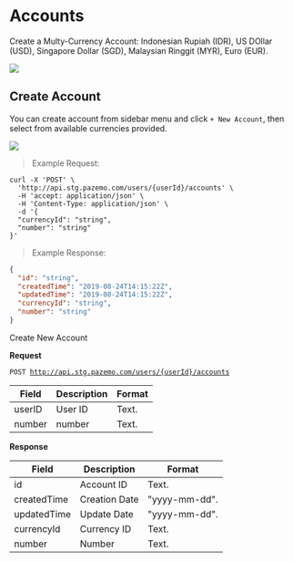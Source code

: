 # Accounts

Create a Multy-Currency Account: Indonesian Rupiah (IDR), US DOllar (USD), Singapore Dollar (SGD), Malaysian Ringgit (MYR), Euro (EUR).

<img src="https://raw.githubusercontent.com/Pazemo/docs/main/source/images/account-list.jpg">

## Create Account

You can create account from sidebar menu and click `+ New Account`, then select from available currencies provided.

<img src="https://raw.githubusercontent.com/Pazemo/docs/main/source/images/create-account.jpg">

> Example Request:

```shell
curl -X 'POST' \
  'http://api.stg.pazemo.com/users/{userId}/accounts' \
  -H 'accept: application/json' \
  -H 'Content-Type: application/json' \
  -d '{
  "currencyId": "string",
  "number": "string"
}'
```

> Example Response:

```json
{
  "id": "string",
  "createdTime": "2019-08-24T14:15:22Z",
  "updatedTime": "2019-08-24T14:15:22Z",
  "currencyId": "string",
  "number": "string"
}
```
Create New Account

**Request**

<code>POST http://api.stg.pazemo.com/users/{userId}/accounts</code>

Field | Description | Format
--------- | ------- | -----------
userID | User ID | Text.
number | number | Text.

**Response**

Field | Description | Format
--------- | ------- | -----------
id | Account ID | Text.
createdTime | Creation Date | "yyyy-mm-dd".
updatedTime | Update Date | "yyyy-mm-dd".
currencyId | Currency ID | Text.
number | Number | Text.